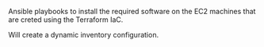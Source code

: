 Ansible playbooks to install the required software on the EC2 machines that are creted using the Terraform IaC.

Will create a dynamic inventory configuration.